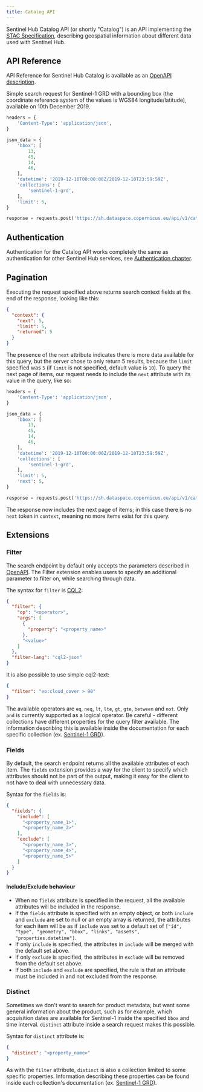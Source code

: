 ```yaml
---
title: Catalog API
---
```


Sentinel Hub Catalog API (or shortly \"Catalog\") is an API implementing
the [STAC Specification](https://stacspec.org/), describing geospatial
information about different data used with Sentinel Hub.

## API Reference

API Reference for Sentinel Hub Catalog is available as an [OpenAPI
description](https://docs.sentinel-hub.com/api/latest/reference/#tag/catalog_core).

Simple search request for Sentinel-1 GRD with a bounding box (the
coordinate reference system of the values is WGS84 longitude/latitude),
available on 10th December 2019.

``` python
headers = {
    'Content-Type': 'application/json',
}

json_data = {
    'bbox': [
        13,
        45,
        14,
        46,
    ],
    'datetime': '2019-12-10T00:00:00Z/2019-12-10T23:59:59Z',
    'collections': [
        'sentinel-1-grd',
    ],
    'limit': 5,
}

response = requests.post('https://sh.dataspace.copernicus.eu/api/v1/catalog/1.0.0/search', headers=headers, json=json_data)
```

## Authentication

Authentication for the Catalog API works completely the same as
authentication for other Sentinel Hub services, see [Authentication
chapter](/APIs/SentinelHub/Overview/Authentication.md).

## Pagination

Executing the request specified above returns search context fields at
the end of the response, looking like this:

``` json
{
  "context": {
    "next": 5,
    "limit": 5,
    "returned": 5
  }
}
```

The presence of the `next` attribute indicates there is more data
available for this query, but the server chose to only return 5 results,
because the `limit` specified was `5` (if `limit` is not specified,
default value is `10`). To query the next page of items, our request
needs to include the `next` attribute with its value in the query, like
so:

``` python
headers = {
    'Content-Type': 'application/json',
}

json_data = {
    'bbox': [
        13,
        45,
        14,
        46,
    ],
    'datetime': '2019-12-10T00:00:00Z/2019-12-10T23:59:59Z',
    'collections': [
        'sentinel-1-grd',
    ],
    'limit': 5,
    'next': 5,
}

response = requests.post('https://sh.dataspace.copernicus.eu/api/v1/catalog/1.0.0/search', headers=headers, json=json_data)
```

The response now includes the next page of items; in this case there is
no `next` token in `context`, meaning no more items exist for this
query.

## Extensions

### Filter

The search endpoint by default only accepts the parameters described in
[OpenAPI](https://docs.sentinel-hub.com/api/latest/reference/#tag/catalog_item_search/operation/postCatalogItemSearch).
The Filter extension enables users to specify an additional parameter to
filter on, while searching through data.

The syntax for `filter` is
[CQL2](https://docs.ogc.org/DRAFTS/21-065.html):

``` json
{
  "filter": {
    "op": "<operator>",
    "args": [
      {
        "property": "<property_name>"
      },
      "<value>"
    ]
  },
  "filter-lang": "cql2-json"
}
```

It is also possible to use simple cql2-text:

``` json
{
  "filter": "eo:cloud_cover > 90"
}
```

The available operators are `eq`, `neq`, `lt`, `lte`, `gt`, `gte`,
`between` and `not`. Only `and` is currently supported as a logical
operator. Be careful - different collections have different properties
for the query filter available. The information describing this is
available inside the documentation for each specific collection (ex.
[Sentinel-1 GRD](/Data/Sentinel1.md#filter-extension)).

### Fields

By default, the search endpoint returns all the available attributes of
each item. The `fields` extension provides a way for the client to
specify which attributes should not be part of the output, making it
easy for the client to not have to deal with unnecessary data.

Syntax for the `fields` is:

``` json
{
  "fields": {
    "include": [
      "<property_name_1>",
      "<property_name_2>"
    ],
    "exclude": [
      "<property_name_3>",
      "<property_name_4>",
      "<property_name_5>"
    ]
  }
}
```

#### Include/Exclude behaviour

-   When no `fields` attribute is specified in the request, all the
    available attributes will be included in the response.
-   If the `fields` attribute is specified with an empty object, or both
    `include` and `exclude` are set to null or an empty array is
    returned, the attributes for each item will be as if `include` was
    set to a default set of
    `["id", "type", "geometry", "bbox", "links", "assets", "properties.datetime"]`.
-   If only `include` is specified, the attributes in `include` will be
    merged with the default set above.
-   If only `exclude` is specified, the attributes in `exclude` will be
    removed from the default set above.
-   If both `include` and `exclude` are specified, the rule is that an
    attribute must be included in and not excluded from the response.

### Distinct

Sometimes we don\'t want to search for product metadata, but want some
general information about the product, such as for example, which
acquisition dates are available for Sentinel-1 inside the specified
`bbox` and time interval. `distinct` attribute inside a search request
makes this possible.

Syntax for `distinct` attribute is:

``` json
{
  "distinct": "<property_name>"
}
```

As with the `filter` attribute, `distinct` is also a collection limited
to some specific properties. Information describing these properties can
be found inside each collection\'s documentation (ex. [Sentinel-1
GRD](/Data/Sentinel1.md#distinct-extension)).
